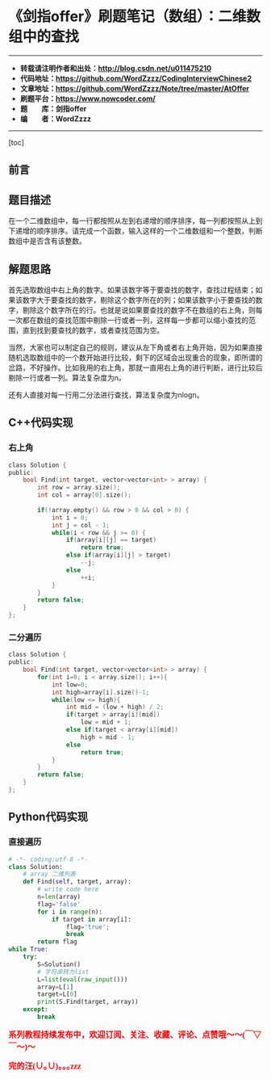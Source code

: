 # 《剑指offer》刷题笔记（数组）：二维数组中的查找

----------

- **转载请注明作者和出处：http://blog.csdn.net/u011475210**
- **代码地址：https://github.com/WordZzzz/CodingInterviewChinese2**
- **文章地址：https://github.com/WordZzzz/Note/tree/master/AtOffer**
- **刷题平台：https://www.nowcoder.com/**
- **题&emsp;&emsp;库：剑指offer**
- **编&emsp;&emsp;者：WordZzzz**

----------

[toc]

## 前言

## 题目描述

在一个二维数组中，每一行都按照从左到右递增的顺序排序，每一列都按照从上到下递增的顺序排序。请完成一个函数，输入这样的一个二维数组和一个整数，判断数组中是否含有该整数。

## 解题思路

首先选取数组中右上角的数字。如果该数字等于要查找的数字，查找过程结束；如果该数字大于要查找的数字，剔除这个数字所在的列；如果该数字小于要查找的数字，剔除这个数字所在的行。也就是说如果要查找的数字不在数组的右上角，则每一次都在数组的查找范围中剔除一行或者一列，这样每一步都可以缩小查找的范围，直到找到要查找的数字，或者查找范围为空。

当然，大家也可以制定自己的规则，建议从左下角或者右上角开始，因为如果直接随机选取数组中的一个数开始进行比较，剩下的区域会出现重合的现象，即所谓的岔路，不好操作。比如我用的右上角，那就一直用右上角的进行判断，进行比较后剔除一行或者一列。算法复杂度为n。

还有人直接对每一行用二分法进行查找，算法复杂度为nlogn。

## C++代码实现

### 右上角

```c
class Solution {
public:
    bool Find(int target, vector<vector<int> > array) {
        int row = array.size();
        int col = array[0].size();
        
        if(!array.empty() && row > 0 && col > 0) {
            int i = 0;
            int j = col - 1;
            while(i < row && j >= 0) {
                if(array[i][j] == target)
                    return true;
                else if(array[i][j] > target)
                    --j;
                else
                    ++i;
            }
        }
        return false;
    }
};
```

### 二分遍历

```c
class Solution {
public:
    bool Find(int target, vector<vector<int> > array) {
        for(int i=0; i < array.size(); i++){
            int low=0;
            int high=array[i].size()-1;
            while(low <= high){
                int mid = (low + high) / 2;
                if(target > array[i][mid])
                    low = mid + 1;
                else if(target < array[i][mid])
                    high = mid - 1;
                else
                    return true;
            }
        }
        return false;
    }
};
```

## Python代码实现

### 直接遍历

```python
# -*- coding:utf-8 -*-
class Solution:
    # array 二维列表
    def Find(self, target, array):
        # write code here
        n=len(array)
        flag='false'
        for i in range(n):
            if target in array[i]:
                flag='true';
                break
        return flag
while True:
    try:
        S=Solution()
        # 字符串转为list
        L=list(eval(raw_input()))
        array=L[1]
        target=L[0]
        print(S.Find(target, array))
    except:
        break
```

**<font color="red" size=3 face="仿宋">系列教程持续发布中，欢迎订阅、关注、收藏、评论、点赞哦～～(￣▽￣～)～</font>**

**<font color="red" size=3 face="仿宋">完的汪(∪｡∪)｡｡｡zzz</font>**